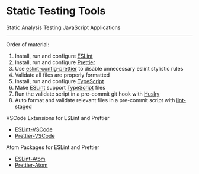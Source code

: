 # Static Testing Tools

Static Analysis Testing JavaScript Applications

---

Order of material:

1. Install, run and configure [ESLint][1]
2. Install, run and configure [Prettier][2]
3. Use [eslint-config-prettier][3] to disable unnecessary eslint stylistic rules
4. Validate all files are properly formatted
5. Install, run and configure [TypeScript][4]
6. Make [ESLint][1] support [TypeScript][4] files
7. Run the validate script in a pre-commit git hook with [Husky][5]
8. Auto format and validate relevant files in a pre-commit script with [lint-staged][6]

VSCode Extensions for ESLint and Prettier

- [ESLint-VSCode](https://marketplace.visualstudio.com/items?itemName=dbaeumer.vscode-eslint)
- [Prettier-VSCode](https://marketplace.visualstudio.com/items?itemName=esbenp.prettier-vscode)

Atom Packages for ESLint and Prettier

- [ESLint-Atom](https://atom.io/packages/linter-eslint)
- [Prettier-Atom](https://atom.io/packages/prettier-atom)

[1]: https://github.com/eslint/eslint
[2]: https://github.com/prettier/prettier
[3]: https://github.com/prettier/eslint-config-prettier
[4]: https://github.com/microsoft/typescript
[5]: https://github.com/typicode/husky
[6]: https://github.com/okonet/lint-staged
